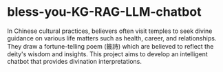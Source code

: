 # bless-you-KG-RAG-LLM-chatbot
In Chinese cultural practices, believers often visit temples to seek divine guidance on various life matters such as health, career, and relationships. They draw a fortune-telling poem (籤詩) which are believed to reflect the deity's wisdom and insights. This project aims to develop an intelligent chatbot that provides divination interpretations.
